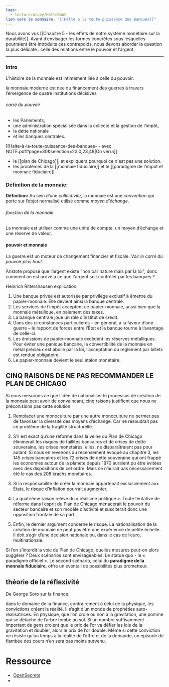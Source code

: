 ```yaml
---
tags:
  - lecture/utupy/HalteBank
lien vers le sommaire: "[[Halte a la toute puissance des Banques]]"
---
```

Nous avons vus  [[Chapitre 5 -  les effets de notre système monétaire sur la durabilité]].
Avant d’envisager les formes concrètes sous lesquelles pourraient être introduits ces contrepoids, nous devons aborder la question la plus délicate : celle des relations entre le pouvoir et l’argent.

---

### Intro
L’histoire de la monnaie est intimement liée à celle du pouvoir.

la monnaie moderne est née du financement des guerres à travers l’émergence de quatre institutions décisives 
###### carré du pouvoir 
- les Parlements, 
- une administration spécialisée dans la collecte et la gestion de l’impôt, 
- la dette nationale 
- et les banques centrales. 

[[Halte-à-la-toute-puissance-des-banques- - avec NOTE.pdf#page=30&selection=23,0,23,48|On verra]]
- le [[plan de Chicago]], et expliquera pourquoi ce n'est pas une solution. 
- les problèmes de la [[monnaie fiduciaire]] et le [[paradigme de l'impôt et monnaie fiduciaire]]



### Définition de la monnaie: 
**Définition:** Au sein d’une *collectivité*, la monnaie est une *convention* qui porte sur l’objet normalisé utilisé comme *moyen d’échange*. 

###### fonction de la monnaie
La monnaie est utiliser comme une unité de compte, un moyen d’échange et une réserve de valeur.


#### pouvoir et monnaie
La guerre est un moteur de changement financier et fiscale. 
*Voir le carré du pouvoir plus haut.* 

Aristote proposé que l’argent existe "non par nature mais par la loi", donc comment on est arrivé a ce que l'argent soit contrôler par les banques ? 

Heinrich Rittershausen explication:
1. Une banque privée est autorisée par privilège exclusif à émettre du papier-monnaie. Elle devient ainsi la banque centrale. 
2. Les services de l’impôt acceptent ce papier-monnaie, aussi bien que la monnaie métallique, en paiement des taxes. 
3. La banque centrale joue un rôle d’institut de crédit. 
4. Dans des circonstances particulières – en général, à la faveur d’une guerre – le rapport de forces entre l’État et la banque tourne à l’avantage de celle-ci. 
5. Les émissions de papier-monnaie excèdent les réserves métalliques. Pour éviter une panique bancaire, la convertibilité de la monnaie en métal précieux est abolie par la loi, l’acceptation du règlement par billets est rendue obligatoire. 
6. Le papier-monnaie devient le seul étalon monétaire.


## CINQ RAISONS DE NE PAS RECOMMANDER LE PLAN DE CHICAGO
Si nous mesurons ce que l’idée de nationaliser le processus
de création de la monnaie peut avoir de convaincant, cinq raisons justifient que nous ne préconisions pas cette solution.
1. Remplacer une monoculture par une autre monoculture ne permet pas de favoriser la diversité des moyens d’échange. Car ne résoudrait pas ce problème de la fragilité structurelle.
2. S’il est exact qu’une réforme dans la veine du Plan de Chicago éliminerait les risques de faillites bancaires et de crises de dette souveraine, les crises monétaires, elles, ne disparaîtraient pas pour autant. Si nous en revenons au recensement évoqué au chapitre 3, les 145 crises bancaires et les 72 crises de dette souveraine qui ont frappé les économies autour de la planète depuis 1970 auraient pu être évitées avec des dispositions de cet ordre. Mais ce n’aurait pas nécessairement été le cas des 208 krachs monétaires.

3. Si la responsabilité de créer la monnaie appartenait exclusivement aux États, le risque d’inflation pourrait augmenter.
4. La quatrième raison relève du « réalisme politique ». Toute tentative de réforme dans l’esprit du Plan de Chicago menacerait le pouvoir du secteur bancaire et son modèle d’activité et susciterait donc une opposition frontale de sa part.
5. Enfin, le dernier argument concerne le risque. La nationalisation de la création de monnaie ne peut pas être une expérience de petite échelle. Il doit s’agir d’une décision nationale ou, dans le cas de l’euro, multinationale.


Si l’on s’interdit la voie du Plan de Chicago, quelles mesures
peut-on alors suggérer ? Deux scénarios sont envisageables.  Le statue quo - le « paradigme officiel ». Le second scénario, celui du **paradigme de la monnaie fiduciaire**, offre un éventail de possibilités plus prometteur.


## théorie de la réflexivité
De George Soro sur la finance. 

dans le domaine de la finance, contrairement à celui de la physique, les convictions créent la réalité. Il s’agit d’un monde de prophéties auto- réalisatrices. En physique, que l’on croie ou non à la gravitation, une pomme qui se détache de l’arbre tombe au sol. Si un nombre suffisamment important de gens croient que le prix de l’or va défier les lois de la gravitation et doubler, alors le prix de l’or double. Même si cette conviction ne résiste qu’un temps à la réalité de l’offre et de la demande, un épisode de flambée des cours n’en sera pas moins survenu. 



# Ressource
- [OpenSecrets](https://www.opensecrets.org/)
- 